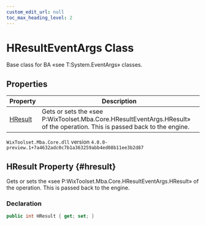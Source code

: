 ```yaml
---
custom_edit_url: null
toc_max_heading_level: 2
---
```

# HResultEventArgs Class
Base class for BA «see T:System.EventArgs» classes.
## Properties
| Property | Description |
| ------ | ----------- |
| [HResult](#hresult) | Gets or sets the «see P:WixToolset.Mba.Core.HResultEventArgs.HResult» of the operation. This is passed back to the engine. |
`WixToolset.Mba.Core.dll` version `4.0.0-preview.1+7a4632adc0c7b1a363259abb4ed08b11ee3b2d87`
## HResult Property {#hresult}
Gets or sets the «see P:WixToolset.Mba.Core.HResultEventArgs.HResult» of the operation. This is passed back to the engine.
### Declaration
```cs
public int HResult { get; set; } 
```
